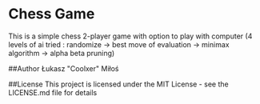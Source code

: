# Chess Game
This is a simple chess 2-player game with option to play with computer (4 levels of ai tried : randomize -> best move of evaluation -> minimax algorithm -> alpha beta pruning)

##Author
Łukasz "Coolxer" Miłoś

##License
This project is licensed under the MIT License - see the LICENSE.md file for details
